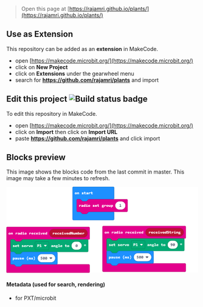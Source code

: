 
> Open this page at [https://rajamri.github.io/plants/](https://rajamri.github.io/plants/)

## Use as Extension

This repository can be added as an **extension** in MakeCode.

* open [https://makecode.microbit.org/](https://makecode.microbit.org/)
* click on **New Project**
* click on **Extensions** under the gearwheel menu
* search for **https://github.com/rajamri/plants** and import

## Edit this project ![Build status badge](https://github.com/rajamri/plants/workflows/MakeCode/badge.svg)

To edit this repository in MakeCode.

* open [https://makecode.microbit.org/](https://makecode.microbit.org/)
* click on **Import** then click on **Import URL**
* paste **https://github.com/rajamri/plants** and click import

## Blocks preview

This image shows the blocks code from the last commit in master.
This image may take a few minutes to refresh.

![A rendered view of the blocks](https://github.com/rajamri/plants/raw/master/.github/makecode/blocks.png)

#### Metadata (used for search, rendering)

* for PXT/microbit
<script src="https://makecode.com/gh-pages-embed.js"></script><script>makeCodeRender("{{ site.makecode.home_url }}", "{{ site.github.owner_name }}/{{ site.github.repository_name }}");</script>
